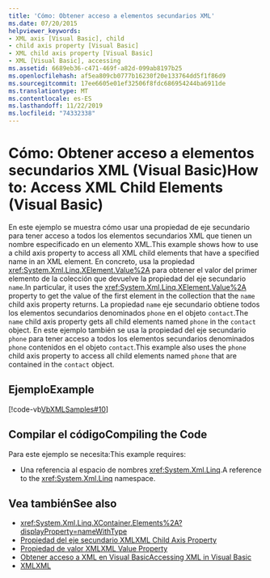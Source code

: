 ```yaml
---
title: 'Cómo: Obtener acceso a elementos secundarios XML'
ms.date: 07/20/2015
helpviewer_keywords:
- XML axis [Visual Basic], child
- child axis property [Visual Basic]
- XML child axis property [Visual Basic]
- XML [Visual Basic], accessing
ms.assetid: 6689eb36-c471-469f-a82d-099ab8197b25
ms.openlocfilehash: af5ea809cb0777b16230f20e133764dd5f1f86d9
ms.sourcegitcommit: 17ee6605e01ef32506f8fdc686954244ba6911de
ms.translationtype: MT
ms.contentlocale: es-ES
ms.lasthandoff: 11/22/2019
ms.locfileid: "74332338"
---
```

# <a name="how-to-access-xml-child-elements-visual-basic"></a><span data-ttu-id="11bbd-102">Cómo: Obtener acceso a elementos secundarios XML (Visual Basic)</span><span class="sxs-lookup"><span data-stu-id="11bbd-102">How to: Access XML Child Elements (Visual Basic)</span></span>
<span data-ttu-id="11bbd-103">En este ejemplo se muestra cómo usar una propiedad de eje secundario para tener acceso a todos los elementos secundarios XML que tienen un nombre especificado en un elemento XML.</span><span class="sxs-lookup"><span data-stu-id="11bbd-103">This example shows how to use a child axis property to access all XML child elements that have a specified name in an XML element.</span></span> <span data-ttu-id="11bbd-104">En concreto, usa la propiedad <xref:System.Xml.Linq.XElement.Value%2A> para obtener el valor del primer elemento de la colección que devuelve la propiedad del eje secundario `name`.</span><span class="sxs-lookup"><span data-stu-id="11bbd-104">In particular, it uses the <xref:System.Xml.Linq.XElement.Value%2A> property to get the value of the first element in the collection that the `name` child axis property returns.</span></span> <span data-ttu-id="11bbd-105">La propiedad `name` eje secundario obtiene todos los elementos secundarios denominados `phone` en el objeto `contact`.</span><span class="sxs-lookup"><span data-stu-id="11bbd-105">The `name` child axis property gets all child elements named `phone` in the `contact` object.</span></span> <span data-ttu-id="11bbd-106">En este ejemplo también se usa la propiedad del eje secundario `phone` para tener acceso a todos los elementos secundarios denominados `phone` contenidos en el objeto `contact`.</span><span class="sxs-lookup"><span data-stu-id="11bbd-106">This example also uses the `phone` child axis property to access all child elements named `phone` that are contained in the `contact` object.</span></span>  
  
## <a name="example"></a><span data-ttu-id="11bbd-107">Ejemplo</span><span class="sxs-lookup"><span data-stu-id="11bbd-107">Example</span></span>  
 [!code-vb[VbXMLSamples#10](~/samples/snippets/visualbasic/VS_Snippets_VBCSharp/VbXMLSamples/VB/XMLSamples4.vb#10)]  
  
## <a name="compiling-the-code"></a><span data-ttu-id="11bbd-108">Compilar el código</span><span class="sxs-lookup"><span data-stu-id="11bbd-108">Compiling the Code</span></span>  
 <span data-ttu-id="11bbd-109">Para este ejemplo se necesita:</span><span class="sxs-lookup"><span data-stu-id="11bbd-109">This example requires:</span></span>  
  
- <span data-ttu-id="11bbd-110">Una referencia al espacio de nombres <xref:System.Xml.Linq>.</span><span class="sxs-lookup"><span data-stu-id="11bbd-110">A reference to the <xref:System.Xml.Linq> namespace.</span></span>  
  
## <a name="see-also"></a><span data-ttu-id="11bbd-111">Vea también</span><span class="sxs-lookup"><span data-stu-id="11bbd-111">See also</span></span>

- <xref:System.Xml.Linq.XContainer.Elements%2A?displayProperty=nameWithType>
- [<span data-ttu-id="11bbd-112">Propiedad del eje secundario XML</span><span class="sxs-lookup"><span data-stu-id="11bbd-112">XML Child Axis Property</span></span>](../../../../visual-basic/language-reference/xml-axis/xml-child-axis-property.md)
- [<span data-ttu-id="11bbd-113">Propiedad de valor XML</span><span class="sxs-lookup"><span data-stu-id="11bbd-113">XML Value Property</span></span>](../../../../visual-basic/language-reference/xml-axis/xml-value-property.md)
- [<span data-ttu-id="11bbd-114">Obtener acceso a XML en Visual Basic</span><span class="sxs-lookup"><span data-stu-id="11bbd-114">Accessing XML in Visual Basic</span></span>](../../../../visual-basic/programming-guide/language-features/xml/accessing-xml.md)
- [<span data-ttu-id="11bbd-115">XML</span><span class="sxs-lookup"><span data-stu-id="11bbd-115">XML</span></span>](../../../../visual-basic/programming-guide/language-features/xml/index.md)
